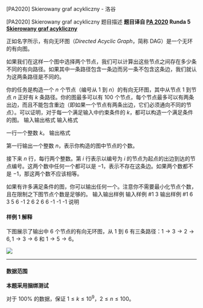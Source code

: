 



[PA2020] Skierowany graf acykliczny - 洛谷














[PA2020] Skierowany graf acykliczny
题目描述
**题目译自 [PA 2020](https://sio2.mimuw.edu.pl/c/pa-2020-1/dashboard/) Runda 5 [Skierowany graf acykliczny](https://sio2.mimuw.edu.pl/c/pa-2020-1/dag/)**

正如名字所示，有向无环图（*Directed Acyclic Graph*，简称 DAG）是一个无环的有向图。

如果我们在这样一个图中选择两个节点，我们可以计算出这些节点之间存在多少条不同的有向路径。如果其中一条路径包含一条边而另一条不包含这条边，我们就认为这两条路径是不同的。

你的任务是构造一个 $n$ 个节点（编号从 $1$ 到 $n$）的有向无环图，其中从节点 $1$ 到节点 $n$ 正好有 $k$ 条路径。你的图最多可以有 $100$ 个节点，每个节点最多可以有两条出边，而且不能包含重边（即如果一个节点有两条出边，它们必须通向不同的节点）。可以证明，对于每一个满足输入中约束条件的 $k$，都可以构造一个满足条件的图。
输入输出格式
输入格式

一行一个整数 $k$。
输出格式

第一行输出一个整数 $n$，表示你构造的图中节点的个数。

接下来 $n$ 行，每行两个整数。第 $i$ 行表示以编号为 $i$ 的节点为起点的出边到达的节点编号。这两个数中任何一个都可以是 $-1$，表示不存在这条边。如果两个数都不是 $-1$，那这两个数不应该相等。

如果有许多满足条件的图，你可以输出任何一个。注意你不需要最小化节点个数，且在限制之下图节点个数是足够的。
输入输出样例
输入样例 #1
3
输出样例 #1
6
3 5
6 -1
2 6
2 6
6 -1
-1 -1
说明
#### 样例 1 解释

下图展示了输出中 $6$ 个节点的有向无环图，从 $1$ 到 $6$ 有三条路径：$1\to 3\to 2\to 6,1\to 3\to 6$ 和 $1\to 5\to 6$。

![](https://cdn.luogu.com.cn/upload/image_hosting/hinzei5g.png)

------------

#### 数据范围

**本题采用捆绑测试**

对于 $100\%$ 的数据，保证 $1\le k\le 10^9$，$2\le n\le 100$。






